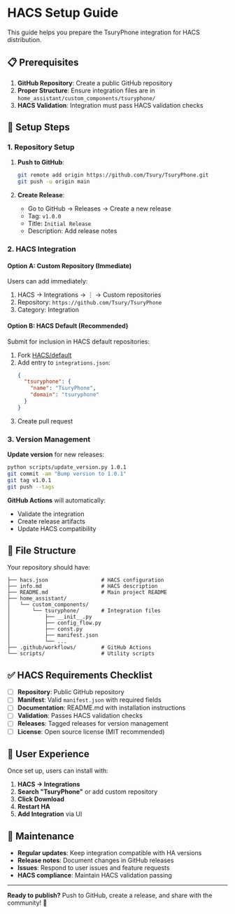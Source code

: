 # HACS Setup Guide

This guide helps you prepare the TsuryPhone integration for HACS distribution.

## 📋 Prerequisites

1. **GitHub Repository**: Create a public GitHub repository
2. **Proper Structure**: Ensure integration files are in `home_assistant/custom_components/tsuryphone/`
3. **HACS Validation**: Integration must pass HACS validation checks

## 🚀 Setup Steps

### 1. Repository Setup

1. **Push to GitHub**:
   ```bash
   git remote add origin https://github.com/Tsury/TsuryPhone.git
   git push -u origin main
   ```

2. **Create Release**: 
   - Go to GitHub → Releases → Create a new release
   - Tag: `v1.0.0`
   - Title: `Initial Release`
   - Description: Add release notes

### 2. HACS Integration

#### Option A: Custom Repository (Immediate)
Users can add immediately:
1. HACS → Integrations → ⋮ → Custom repositories
2. Repository: `https://github.com/Tsury/TsuryPhone`
3. Category: Integration

#### Option B: HACS Default (Recommended)
Submit for inclusion in HACS default repositories:
1. Fork [HACS/default](https://github.com/hacs/default)
2. Add entry to `integrations.json`:
   ```json
   {
     "tsuryphone": {
       "name": "TsuryPhone",
       "domain": "tsuryphone"
     }
   }
   ```
3. Create pull request

### 3. Version Management

**Update version** for new releases:
```bash
python scripts/update_version.py 1.0.1
git commit -am "Bump version to 1.0.1"
git tag v1.0.1
git push --tags
```

**GitHub Actions** will automatically:
- Validate the integration
- Create release artifacts
- Update HACS compatibility

## 📁 File Structure

Your repository should have:
```
├── hacs.json                 # HACS configuration
├── info.md                   # HACS description
├── README.md                 # Main project README
├── home_assistant/
│   └── custom_components/
│       └── tsuryphone/       # Integration files
│           ├── __init__.py
│           ├── config_flow.py
│           ├── const.py
│           ├── manifest.json
│           └── ...
├── .github/workflows/        # GitHub Actions
└── scripts/                  # Utility scripts
```

## ✅ HACS Requirements Checklist

- [ ] **Repository**: Public GitHub repository
- [ ] **Manifest**: Valid `manifest.json` with required fields
- [ ] **Documentation**: README.md with installation instructions
- [ ] **Validation**: Passes HACS validation checks
- [ ] **Releases**: Tagged releases for version management
- [ ] **License**: Open source license (MIT recommended)

## 🎯 User Experience

Once set up, users can install with:

1. **HACS → Integrations**
2. **Search "TsuryPhone"** or add custom repository
3. **Click Download**
4. **Restart HA**
5. **Add Integration** via UI

## 🔧 Maintenance

- **Regular updates**: Keep integration compatible with HA versions
- **Release notes**: Document changes in GitHub releases
- **Issues**: Respond to user issues and feature requests
- **HACS compliance**: Maintain HACS validation passing

---

**Ready to publish?** Push to GitHub, create a release, and share with the community! 🎉
